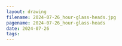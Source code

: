 ```yaml
---
layout: drawing
filename: 2024-07-26_hour-glass-heads.jpg
pagename: 2024-07-26_hour-glass-heads
date: 2024-07-26
tags:
---
```

